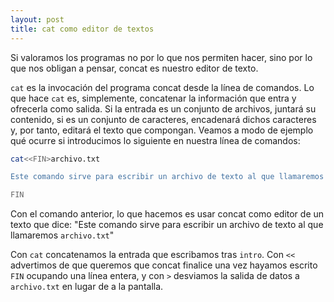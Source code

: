 ```yaml
---
layout: post
title: cat como editor de textos
---
```


Si valoramos los programas no por lo que nos permiten hacer, sino por lo que nos obligan a pensar, concat es nuestro editor de texto.

`cat` es la invocación del programa concat desde la línea de comandos. Lo que hace `cat` es, simplemente, concatenar la información que entra y ofrecerla como salida. Si la entrada es un conjunto de archivos, juntará su contenido, si es un conjunto de caracteres, encadenará dichos caracteres y, por tanto, editará el texto que compongan. Veamos a modo de ejemplo qué ocurre si introducimos lo siguiente en nuestra línea de comandos:

```bash
cat<<FIN>archivo.txt

Este comando sirve para escribir un archivo de texto al que llamaremos \`archivo.txt\`

FIN
```


Con el comando anterior, lo que hacemos es usar concat como editor de un texto que dice: "Este comando sirve para escribir un archivo de texto al que llamaremos `archivo.txt`"

Con `cat` concatenamos  la entrada que escribamos tras  `intro`. Con `<<` advertimos de que queremos que concat finalice una vez hayamos escrito `FIN` ocupando una línea entera, y con `>` desviamos la salida de datos a `archivo.txt` en lugar de a la pantalla.